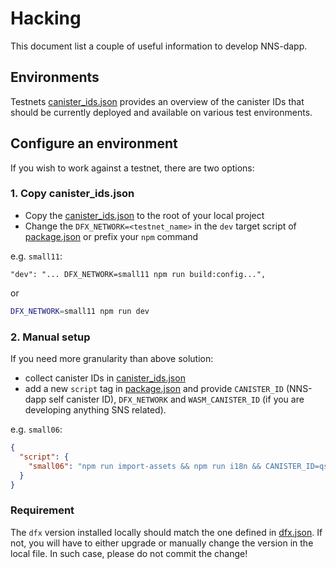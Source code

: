 # Hacking

This document list a couple of useful information to develop NNS-dapp.

## Environments

Testnets [canister_ids.json] provides an overview of the canister IDs that should be currently deployed and available on various test environments.

## Configure an environment

If you wish to work against a testnet, there are two options:

### 1. Copy canister_ids.json

- Copy the [canister_ids.json] to the root of your local project
- Change the `DFX_NETWORK=<testnet_name>` in the `dev` target script of [package.json] or prefix your `npm` command

e.g. `small11`:

```
"dev": "... DFX_NETWORK=small11 npm run build:config...",
```

or

```bash
DFX_NETWORK=small11 npm run dev
```


### 2. Manual setup

If you need more granularity than above solution:

- collect canister IDs in [canister_ids.json]
- add a new `script` tag in [package.json] and provide `CANISTER_ID` (NNS-dapp self canister ID), `DFX_NETWORK` and `WASM_CANISTER_ID` (if you are developing anything SNS related).

e.g. `small06`:

```json
{
  "script": {
    "small06": "npm run import-assets && npm run i18n && CANISTER_ID=qsgjb-riaaa-aaaaa-aaaga-cai WASM_CANISTER_ID=qvhpv-4qaaa-aaaaa-aaagq-cai DFX_NETWORK=small06 npm run build:config && BASE_HREF=/ ROLLUP_WATCH=true npm run build:index && rollup -c -w"
  }
}
```

### Requirement

The `dfx` version installed locally should match the one defined in [dfx.json](https://github.com/dfinity/nns-dapp/blob/main/dfx.json). If not, you will have to either upgrade or manually change the version in the local file. In such case, please do not commit the change!

[canister_ids.json]: https://github.com/dfinity/nns-dapp/blob/testnets/testnets/canister_ids.json
[package.json]: https://github.com/dfinity/nns-dapp/blob/main/frontend/package.json
